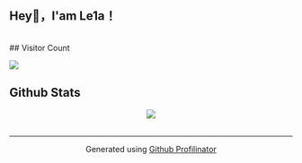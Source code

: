 <div align="center">
</div>  
  

##  Hey👋，I'am Le1a！  

<br/>  
## Visitor Count

![](https://profile-counter.glitch.me/Le1a/count.svg)

## Github Stats  
<div align="center"><img src="https://github-readme-stats.vercel.app/api?username=Le1a&show_icons=true&count_private=true&hide_border=true" align="center" /></div>
<br />

----
<div align="center">Generated using <a href="https://profilinator.rishav.dev/" target="_blank">Github Profilinator</a></div>
